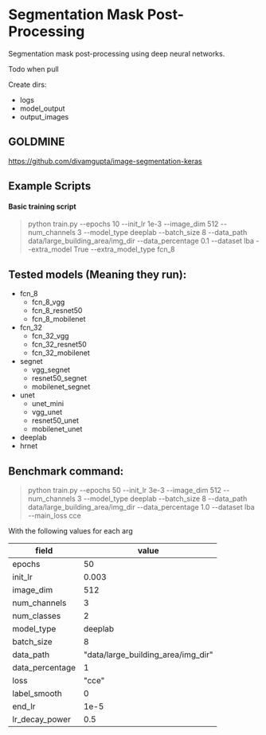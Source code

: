# Segmentation Mask Post-Processing
Segmentation mask post-processing using deep neural networks.

Todo when pull

Create dirs:
* logs
* model_output
* output_images


## GOLDMINE
https://github.com/divamgupta/image-segmentation-keras


## Example Scripts

#### Basic training script

> python train.py --epochs 10 --init_lr 1e-3 --image_dim 512 --num_channels 3 --model_type deeplab --batch_size 8 --data_path data/large_building_area/img_dir --data_percentage 0.1 --dataset lba --extra_model True --extra_model_type fcn_8


## Tested models (Meaning they run):

* fcn_8
    * fcn_8_vgg
    * fcn_8_resnet50
    * fcn_8_mobilenet
* fcn_32
    * fcn_32_vgg
    * fcn_32_resnet50
    * fcn_32_mobilenet
* segnet
    * vgg_segnet
    * resnet50_segnet
    * mobilenet_segnet
* unet
    * unet_mini
    * vgg_unet
    * resnet50_unet
    * mobilenet_unet
* deeplab
* hrnet

## Benchmark command:

> python train.py --epochs 50 --init_lr 3e-3 --image_dim 512 --num_channels 3 --model_type deeplab --batch_size 8 --data_path data/large_building_area/img_dir --data_percentage 1.0 --dataset lba --main_loss cce

With the following values for each arg

| field | value |
|-------|-------|
|epochs | 50    |
|init_lr| 0.003 |
|image_dim|512|
|num_channels|3|
|num_classes|2|
|model_type|deeplab|
|batch_size|8|
|data_path|"data/large_building_area/img_dir"|
|data_percentage|1|
|loss|"cce"|
|label_smooth|0|
|end_lr|1e-5|
|lr_decay_power|0.5|